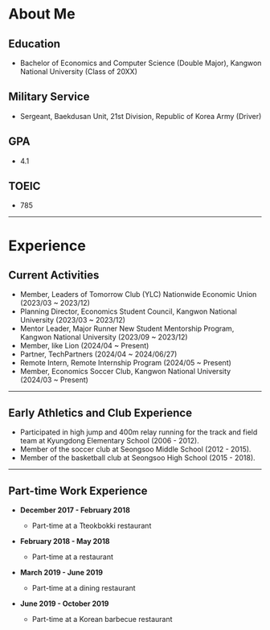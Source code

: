 # About Me

## Education
- Bachelor of Economics and Computer Science (Double Major), Kangwon National University (Class of 20XX)
  
## Military Service
- Sergeant, Baekdusan Unit, 21st Division, Republic of Korea Army (Driver)
  
## GPA
- 4.1

## TOEIC
- 785

---

# Experience

## Current Activities
- Member, Leaders of Tomorrow Club (YLC) Nationwide Economic Union (2023/03 ~ 2023/12)
- Planning Director, Economics Student Council, Kangwon National University (2023/03 ~ 2023/12)
- Mentor Leader, Major Runner New Student Mentorship Program, Kangwon National University (2023/09 ~ 2023/12)
- Member, like Lion (2024/04 ~ Present)
- Partner, TechPartners (2024/04 ~ 2024/06/27)
- Remote Intern, Remote Internship Program (2024/05 ~ Present)
- Member, Economics Soccer Club, Kangwon National University (2024/03 ~ Present)

---

## Early Athletics and Club Experience

- Participated in high jump and 400m relay running for the track and field team at Kyungdong Elementary School (2006 - 2012).
- Member of the soccer club at Seongsoo Middle School (2012 - 2015).
- Member of the basketball club at Seongsoo High School (2015 - 2018).

---

## Part-time Work Experience

- **December 2017 - February 2018**
  - Part-time at a Tteokbokki restaurant

- **February 2018 - May 2018**
  - Part-time at a restaurant

- **March 2019 - June 2019**
  - Part-time at a dining restaurant

- **June 2019 - October 2019**
  - Part-time at a Korean barbecue restaurant
